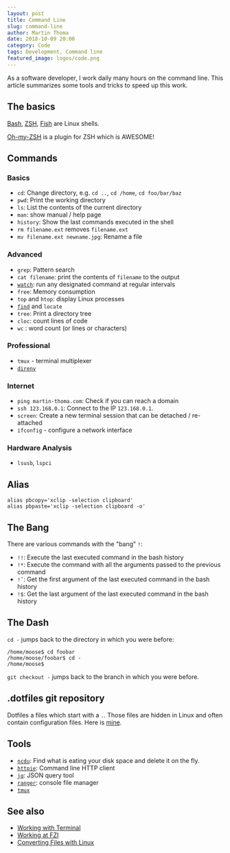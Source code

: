 ```yaml
---
layout: post
title: Command Line
slug: command-line
author: Martin Thoma
date: 2018-10-09 20:00
category: Code
tags: Development, Command line
featured_image: logos/code.png
---
```

As a software developer, I work daily many hours on the command line. This
article summarizes some tools and tricks to speed up this work.


## The basics

[Bash](http://tiswww.case.edu/php/chet/bash/bashtop.html), [ZSH](http://www.zsh.org/), [Fish](https://fishshell.com/) are Linux shells.

[Oh-my-ZSH](https://ohmyz.sh/) is a plugin for ZSH which is AWESOME!


## Commands


### Basics
* `cd`: Change directory, e.g. `cd ..`, `cd /home`, `cd foo/bar/baz`
* `pwd`: Print the working directory
* `ls`: List the contents of the current directory
* `man`: show manual / help page
* `history`: Show the last commands executed in the shell
* `rm filename.ext` removes `filename.ext`
* `mv filename.ext newname.jpg`: Rename a file

### Advanced

* `grep`: Pattern search
* `cat filename`: print the contents of `filename` to the output
* [`watch`](http://www.linfo.org/watch.html): run any designated command at regular intervals
* `free`: Memory consumption
* `top` and `htop`: display Linux processes
* [`find`](https://martin-thoma.com/wandering-through-the-depths-of-find/) and `locate`
* `tree`: Print a directory tree
* `cloc`: count lines of code
* `wc` : word count (or lines or characters)


### Professional

* `tmux` - terminal multiplexer
* [`direnv`](https://github.com/direnv/direnv)

### Internet

* `ping martin-thoma.com`: Check if you can reach a domain
* `ssh 123.168.0.1`: Connect to the IP `123.168.0.1`.
* `screen`: Create a new terminal session that can be detached / re-attached
* `ifconfig` - configure a network interface


### Hardware Analysis

* `lsusb`, `lspci`


## Alias

```shell
alias pbcopy='xclip -selection clipboard'
alias pbpaste='xclip -selection clipboard -o'
```


## The Bang

There are various commands with the "bang" `!`:

* `!!`: Execute the last executed command in the bash history
* `!*`: Execute the command with all the arguments passed to the previous command
* `!ˆ`: Get the first argument of the last executed command in the bash history
* `!$`: Get the last argument of the last executed command in the bash history


## The Dash

`cd -` jumps back to the directory in which you were before:

```text
/home/moose$ cd foobar
/home/moose/foobar$ cd -
/home/moose$
```

`git checkout -` jumps back to the branch in which you were before.


## .dotfiles git repository

Dotfiles a files which start with a `.`. Those files are hidden in Linux and
often contain configuration files. Here is [mine](https://github.com/MartinThoma/dotfiles).


## Tools

* [`ncdu`](https://dev.yorhel.nl/ncdu): Find what is eating your disk space and delete it on the fly.
* [`httpie`](https://httpie.org/): Command line HTTP client
* [`jq`](https://stedolan.github.io/jq/): JSON query tool
* [`ranger`](https://ranger.github.io/): console file manager
* [`tmux`](https://gist.github.com/MohamedAlaa/2961058)


## See also

* [Working with Terminal](https://martin-thoma.com/working-terminal/)
* [Working at FZI](https://martin-thoma.com/working-at-fzi/)
* [Converting Files with Linux](https://martin-thoma.com/converting-files-with-linux/)

